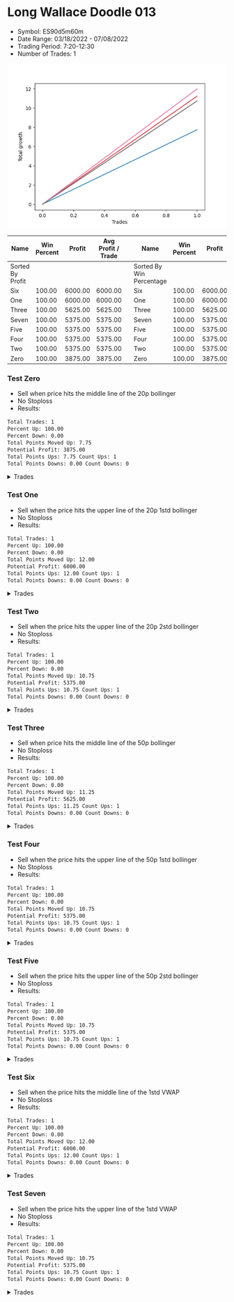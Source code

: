 # Long Wallace Doodle 013 
- Symbol: ES90d5m60m
- Date Range: 03/18/2022 - 07/08/2022
- Trading Period: 7:20-12:30
- Number of Trades: 1

![Plot](LongWallace_013ES90d5m60m.png)

| Name | Win Percent | Profit | Avg Profit / Trade |     | Name | Win Percent | Profit | Avg Profit / Trade |
| ---- | ----------- | ------ | ------------------ | --- | ---- | ----------- | ------ | ------------------ |
| Sorted By <br> Profit | | | | | Sorted By <br> Win Percentage ||||
| Six | 100.00 | 6000.00 | 6000.00 |     | Six | 100.00 | 6000.00 | 6000.00 |
| One | 100.00 | 6000.00 | 6000.00 |     | One | 100.00 | 6000.00 | 6000.00 |
| Three | 100.00 | 5625.00 | 5625.00 |     | Three | 100.00 | 5625.00 | 5625.00 |
| Seven | 100.00 | 5375.00 | 5375.00 |     | Seven | 100.00 | 5375.00 | 5375.00 |
| Five | 100.00 | 5375.00 | 5375.00 |     | Five | 100.00 | 5375.00 | 5375.00 |
| Four | 100.00 | 5375.00 | 5375.00 |     | Four | 100.00 | 5375.00 | 5375.00 |
| Two | 100.00 | 5375.00 | 5375.00 |     | Two | 100.00 | 5375.00 | 5375.00 |
| Zero | 100.00 | 3875.00 | 3875.00 |     | Zero | 100.00 | 3875.00 | 3875.00 |

### Test Zero
* Sell when price hits the middle line of the 20p bollinger
* No Stoploss
* Results:
```
Total Trades: 1
Percent Up: 100.00
Percent Down: 0.00
Total Points Moved Up: 7.75
Potential Profit: 3875.00
Total Points Ups: 7.75 Count Ups: 1
Total Points Downs: 0.00 Count Downs: 0
```

<details><summary>Trades</summary>

<code>In: 2022-04-20 11:45:00		Out: 2022-04-20 12:24:15		Total Position Time: 39:15		Total Move Up: 7.75		Total to Date: 7.75</code> <br />


</details>

### Test One
* Sell when the price hits the upper line of the 20p 1std bollinger
* No Stoploss
* Results:
```
Total Trades: 1
Percent Up: 100.00
Percent Down: 0.00
Total Points Moved Up: 12.00
Potential Profit: 6000.00
Total Points Ups: 12.00 Count Ups: 1
Total Points Downs: 0.00 Count Downs: 0
```

<details><summary>Trades</summary>

<code>In: 2022-04-20 11:45:00		Out: 2022-04-20 12:45:15		Total Position Time: 60:15		Total Move Up: 12.00		Total to Date: 12.00</code> <br />


</details>

### Test Two
* Sell when the price hits the upper line of the 20p 2std bollinger
* No Stoploss
* Results:
```
Total Trades: 1
Percent Up: 100.00
Percent Down: 0.00
Total Points Moved Up: 10.75
Potential Profit: 5375.00
Total Points Ups: 10.75 Count Ups: 1
Total Points Downs: 0.00 Count Downs: 0
```

<details><summary>Trades</summary>

<code>In: 2022-04-20 11:45:00		Out: 2022-04-20 12:45:55		Total Position Time: 60:55		Total Move Up: 10.75		Total to Date: 10.75</code> <br />


</details>

### Test Three
* Sell when price hits the middle line of the 50p bollinger
* No Stoploss
* Results:
```
Total Trades: 1
Percent Up: 100.00
Percent Down: 0.00
Total Points Moved Up: 11.25
Potential Profit: 5625.00
Total Points Ups: 11.25 Count Ups: 1
Total Points Downs: 0.00 Count Downs: 0
```

<details><summary>Trades</summary>

<code>In: 2022-04-20 11:45:00		Out: 2022-04-20 12:25:50		Total Position Time: 40:50		Total Move Up: 11.25		Total to Date: 11.25</code> <br />


</details>

### Test Four
* Sell when the price hits the upper line of the 50p 1std bollinger
* No Stoploss
* Results:
```
Total Trades: 1
Percent Up: 100.00
Percent Down: 0.00
Total Points Moved Up: 10.75
Potential Profit: 5375.00
Total Points Ups: 10.75 Count Ups: 1
Total Points Downs: 0.00 Count Downs: 0
```

<details><summary>Trades</summary>

<code>In: 2022-04-20 11:45:00		Out: 2022-04-20 12:45:55		Total Position Time: 60:55		Total Move Up: 10.75		Total to Date: 10.75</code> <br />


</details>

### Test Five
* Sell when the price hits the upper line of the 50p 2std bollinger
* No Stoploss
* Results:
```
Total Trades: 1
Percent Up: 100.00
Percent Down: 0.00
Total Points Moved Up: 10.75
Potential Profit: 5375.00
Total Points Ups: 10.75 Count Ups: 1
Total Points Downs: 0.00 Count Downs: 0
```

<details><summary>Trades</summary>

<code>In: 2022-04-20 11:45:00		Out: 2022-04-20 12:45:55		Total Position Time: 60:55		Total Move Up: 10.75		Total to Date: 10.75</code> <br />


</details>

### Test Six
* Sell when the price hits the middle line of the 1std VWAP
* No Stoploss
* Results:
```
Total Trades: 1
Percent Up: 100.00
Percent Down: 0.00
Total Points Moved Up: 12.00
Potential Profit: 6000.00
Total Points Ups: 12.00 Count Ups: 1
Total Points Downs: 0.00 Count Downs: 0
```

<details><summary>Trades</summary>

<code>In: 2022-04-20 11:45:00		Out: 2022-04-20 12:26:10		Total Position Time: 41:10		Total Move Up: 12.00		Total to Date: 12.00</code> <br />


</details>

### Test Seven
* Sell when the price hits the upper line of the 1std VWAP
* No Stoploss
* Results:
```
Total Trades: 1
Percent Up: 100.00
Percent Down: 0.00
Total Points Moved Up: 10.75
Potential Profit: 5375.00
Total Points Ups: 10.75 Count Ups: 1
Total Points Downs: 0.00 Count Downs: 0
```

<details><summary>Trades</summary>

<code>In: 2022-04-20 11:45:00		Out: 2022-04-20 12:45:55		Total Position Time: 60:55		Total Move Up: 10.75		Total to Date: 10.75</code> <br />


</details>